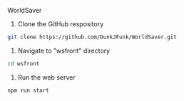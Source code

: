WorldSaver


1. Clone the GitHub respository
```bash
git clone https://github.com/DunkJFunk/WorldSaver.git
```

1. Navigate to "wsfront" directory
```bash
cd wsfront
```

1. Run the web server
```bash
npm run start
```
